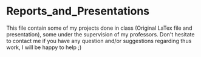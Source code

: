 # Reports_and_Presentations

This file contain some of my projects done in class (Original LaTex file and presentation), some under the supervision of my professors. Don't hesitate to contact me if you have any question and/or suggestions regarding thus work, I will be happy to help ;)

